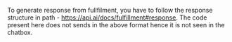 To generate response from fullfilment, you have to follow the response structure in path - https://api.ai/docs/fulfillment#response.
The code present here does not sends in the above format hence it is not seen in the chatbox.

<TODO>
